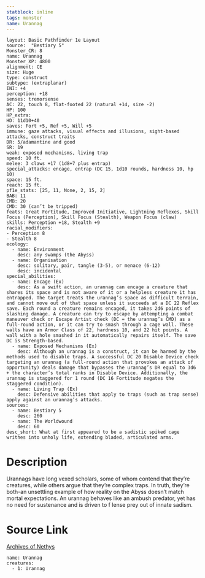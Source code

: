```yaml
---
statblock: inline
tags: monster
name: Urannag
---
```

```statblock
layout: Basic Pathfinder 1e Layout
source:  "Bestiary 5"
Monster_CR: 8
name: Urannag
Monster_XP: 4800
alignment: CE
size: Huge
type: construct
subtype: (extraplanar)
INI: +4
perception: +18
senses: tremorsense
AC: 22, touch 8, flat-footed 22 (natural +14, size -2)
HP: 100
HP_extra: 
HD: 11d10+40
saves: Fort +5, Ref +5, Will +5
immune: gaze attacks, visual effects and illusions, sight-based attacks, construct traits
DR: 5/adamantine and good
SR: 19
weak: exposed mechanisms, living trap
speed: 10 ft.
melee: 3 claws +17 (1d8+7 plus entrap)
special_attacks: encage, entrap (DC 15, 1d10 rounds, hardness 10, hp 10)
space: 15 ft.
reach: 15 ft.
pf1e_stats: [25, 11, None, 2, 15, 2]
BAB: 11
CMB: 20
CMD: 30 (can’t be tripped)
feats: Great Fortitude, Improved Initiative, Lightning Reflexes, Skill Focus (Perception), Skill Focus (Stealth), Weapon Focus (claw)
skills: Perception +18, Stealth +9
racial_modifiers:
- Perception 8
- Stealth 8
ecology:
  - name: Environment
    desc: any swamps (the Abyss)
  - name: Organisation
    desc: solitary, pair, tangle (3-5), or menace (6-12)
    desc: incidental
special_abilities:
  - name: Encage (Ex)
    desc: As a swift action, an urannag can encage a creature that shares its space and is not aware of it or a helpless creature it has entrapped. The target treats the urannag’s space as difficult terrain, and cannot move out of that space unless it succeeds at a DC 22 Reflex save. Each round a creature remains encaged, it takes 2d6 points of slashing damage. A creature can try to escape by attempting a combat maneuver check or Escape Artist check (DC = the urannag’s CMD) as a full-round action, or it can try to smash through a cage wall. These walls have an Armor Class of 22, hardness 10, and 22 hit points. A wall with a hole smashed in it automatically repairs itself. The save DC is Strength-based.
  - name: Exposed Mechanisms (Ex)
    desc: Although an urannag is a construct, it can be harmed by the methods used to disable traps. A successful DC 20 Disable Device check targeting an urannag (a full-round action that provokes an attack of opportunity) deals damage that bypasses the urannag’s DR equal to 3d6 + the character’s total ranks in Disable Device. Additionally, the urannag is staggered for 1 round (DC 16 Fortitude negates the staggered condition).
  - name: Living Trap (Ex)
    desc: Defensive abilities that apply to traps (such as trap sense) apply against an urannag’s attacks.
sources:
  - name: Bestiary 5
    desc: 260
  - name: The Worldwound
    desc: 60
desc_short: What at first appeared to be a sadistic spiked cage writhes into unholy life, extending bladed, articulated arms.
```
# Description
Urannags have long vexed scholars, some of whom contend that they’re creatures, while others argue that they’re complex traps. In truth, they’re both-an unsettling example of how reality on the Abyss doesn’t match mortal expectations. An urannag behaves like an ambush predator, yet has no need for sustenance and is driven to f lense prey out of innate sadism.
# Source Link
[Archives of Nethys](https://aonprd.com/MonsterDisplay.aspx?ItemName=Urannag)
```encounter-table
name: Urannag
creatures:
  - 1: Urannag
```
